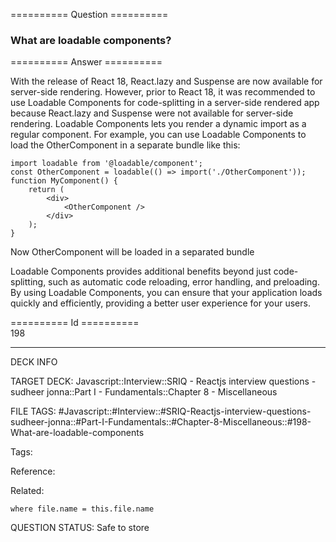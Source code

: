 ========== Question ==========  

### What are loadable components?  

========== Answer ==========  

With the release of React 18, React.lazy and Suspense are now available for server-side rendering. However, prior to React 18, it was recommended to use Loadable Components for code-splitting in a server-side rendered app because React.lazy and Suspense were not available for server-side rendering. Loadable Components lets you render a dynamic import as a regular component. For example, you can use Loadable Components to load the OtherComponent in a separate bundle like this:

<!-- codeblock-start -->
<pre><code class="hljs language-javascript"><span class="hljs-keyword">import</span> loadable <span class="hljs-keyword">from</span> <span class="hljs-string">'@loadable/component'</span>;
<span class="hljs-keyword">const</span> <span class="hljs-title class_">OtherComponent</span> = <span class="hljs-title function_">loadable</span>(<span class="hljs-function">() =></span> <span class="hljs-keyword">import</span>(<span class="hljs-string">'./OtherComponent'</span>));
<span class="hljs-keyword">function</span> <span class="hljs-title function_">MyComponent</span>(<span class="hljs-params"></span>) {
    <span class="hljs-keyword">return</span> (
        <span class="xml"><span class="hljs-tag">&#x3C;<span class="hljs-name">div</span>></span>
            <span class="hljs-tag">&#x3C;<span class="hljs-name">OtherComponent</span> /></span>
        <span class="hljs-tag">&#x3C;/<span class="hljs-name">div</span>></span></span>
    );
}
</code></pre>
<!-- codeblock-end -->

Now OtherComponent will be loaded in a separated bundle

Loadable Components provides additional benefits beyond just code-splitting, such as automatic code reloading, error handling, and preloading. By using Loadable Components, you can ensure that your application loads quickly and efficiently, providing a better user experience for your users.

========== Id ==========  
198

---

DECK INFO

TARGET DECK: Javascript::Interview::SRIQ - Reactjs interview questions - sudheer jonna::Part I - Fundamentals::Chapter 8 - Miscellaneous

FILE TAGS: #Javascript::#Interview::#SRIQ-Reactjs-interview-questions-sudheer-jonna::#Part-I-Fundamentals::#Chapter-8-Miscellaneous::#198-What-are-loadable-components

Tags:

Reference:

Related:

```dataview
where file.name = this.file.name
```
QUESTION STATUS: Safe to store
